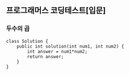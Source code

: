 ## 프로그래머스 코딩테스트[입문]

### 두수의 곱  


```
class Solution {
    public int solution(int num1, int num2) {
        int answer = num1*num2;
        return answer;
    }
}
```
